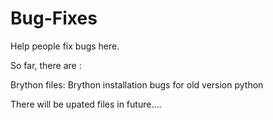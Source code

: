 # Bug-Fixes

Help people fix bugs here. 

So far, there are :

Brython files: Brython installation bugs for old version python

There will be upated files in future....
